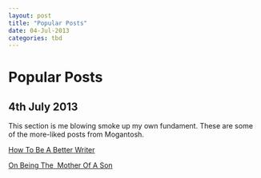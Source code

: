 ```yaml
---
layout: post
title: "Popular Posts"
date: 04-Jul-2013
categories: tbd
---
```


# Popular Posts

## 4th July 2013

This section is me blowing smoke up my own fundament. These are some of the more-liked posts from Mogantosh.

<a href="http://mogantosh.com/?p=25">How To Be A Better Writer</a>

<a href="http://mogantosh.com/?p=80">On Being The  Mother Of A Son</a>

